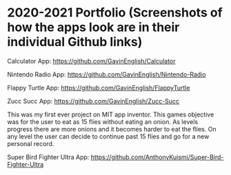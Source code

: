 # 2020-2021 Portfolio (Screenshots of how the apps look are in their individual Github links)

Calculator App: https://github.com/GavinEnglish/Calculator 


Nintendo Radio App: https://github.com/GavinEnglish/Nintendo-Radio


Flappy Turtle App: https://github.com/GavinEnglish/FlappyTurtle


Zucc Succ App: https://github.com/GavinEnglish/Zucc-Succ

This was my first ever project on MIT app inventor. This games objective was for the user to eat as 15 flies without eating an onion. As levels progress there are more onions and it becomes harder to eat the flies. On any level the user can decide to continue past 15 flies and go for a new personal record. 


Super Bird Fighter Ultra App: https://github.com/AnthonyKuismi/Super-Bird-Fighter-Ultra
